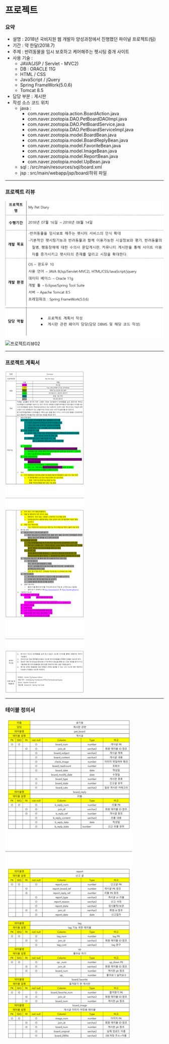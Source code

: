 # 프로젝트
### 요약
* 설명 : 2018년 국비지원 웹 개발자 양성과정에서 진행했던 파이널 프로젝트(팀)
* 기간 : 약 한달(2018.7)
* 주제 : 반려동물을 임시 보호하고 케어해주는 펫시팅 중개 사이트
* 사용 기술 : 
  - JAVA(JSP / Servlet - MVC2) 
  - DB : ORACLE 11G
  - HTML / CSS
  - JavaScript / jQuery
  - Spring FrameWork(5.0.6)
  - Tomcat 8.5
* 담당 부분 : 게시판
* 작성 소스 코드 위치 
  - java :
    - com.naver.zootopia.action.BoardAction.java
    - com.naver.zootopia.DAO.PetBoardDAOImpl.java
    - com.naver.zootopia.DAO.PetBoardService.java
    - com.naver.zootopia.DAO.PetBoardServiceImpl.java
    - com.naver.zootopia.model.BoardBean.java
    - com.naver.zootopia.model.BoardReplyBean.java
    - com.naver.zootopia.model.FavoriteBean.java
    - com.naver.zootopia.model.ImageBean.java
    - com.naver.zootopia.model.ReportBean.java
    - com.naver.zootopia.model.UpBean.java 
  - sql : /src/main/resources/sql/board.xml  
  - jsp : src/main/webapp/jsp/board/하위 파일
  
***
### 프로젝트 리뷰
![프로젝트리뷰01](/project_introduction/review01.png)
![프로젝트리뷰02](/project_introduction/review02.png)
***
### 프로젝트 계획서
![프로젝트계획서](/project_introduction/project_plan.png)
***
### 테이블 정의서
![테이블정의서](/project_introduction/define_table.png)

